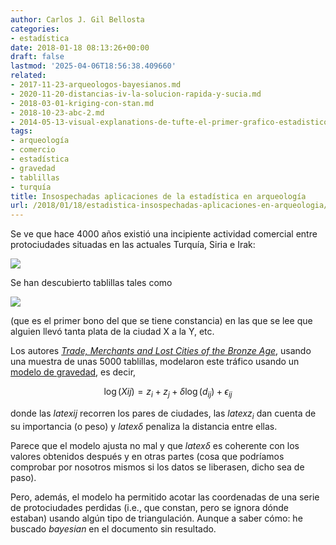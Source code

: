 ```yaml
---
author: Carlos J. Gil Bellosta
categories:
- estadística
date: 2018-01-18 08:13:26+00:00
draft: false
lastmod: '2025-04-06T18:56:38.409660'
related:
- 2017-11-23-arqueologos-bayesianos.md
- 2020-11-20-distancias-iv-la-solucion-rapida-y-sucia.md
- 2018-03-01-kriging-con-stan.md
- 2018-10-23-abc-2.md
- 2014-05-13-visual-explanations-de-tufte-el-primer-grafico-estadistico.md
tags:
- arqueología
- comercio
- estadística
- gravedad
- tablillas
- turquía
title: Insospechadas aplicaciones de la estadística en arqueología
url: /2018/01/18/estadistica-insospechadas-aplicaciones-en-arqueologia/
---
```


Se ve que hace 4000 años existió una incipiente actividad comercial entre protociudades situadas en las actuales Turquía, Siria e Irak:

![](/wp-uploads/2018/01/rutas_comercio_anatolia.png#center)

Se han descubierto tablillas tales como

![](/wp-uploads/2018/01/bono.jpg)

(que es el primer bono del que se tiene constancia) en las que se lee que alguien llevó tanta plata de la ciudad X a la Y, etc.

Los autores [_Trade, Merchants and Lost Cities of the Bronze Age_](https://www.princeton.edu/~ies/IESWorkshopS2017/ChaneyPaper.pdf), usando una muestra de unas 5000 tablillas, modelaron este tráfico usando un [modelo de gravedad](https://en.wikipedia.org/wiki/Gravity_model_of_trade), es decir,

$$ \log(X{ij}) = z_i + z_j + \delta \log(d_{ij}) + \epsilon_{ij}$$

donde las $latex ij$ recorren los pares de ciudades, las $latex z_i$ dan cuenta de su importancia (o peso) y $latex \delta$ penaliza la distancia entre ellas.

Parece que el modelo ajusta no mal y que $latex \delta$ es coherente con los valores obtenidos después y en otras partes (cosa que podríamos comprobar por nosotros mismos si los datos se liberasen, dicho sea de paso).

Pero, además, el modelo ha permitido acotar las coordenadas de una serie de protociudades perdidas (i.e., que constan, pero se ignora dónde estaban) usando algún tipo de triangulación. Aunque a saber cómo: he buscado _bayesian_ en el documento sin resultado.